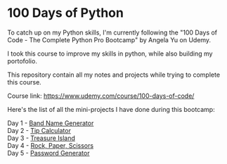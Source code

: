 # 100 Days of Python

To catch up on my Python skills, I'm currently following the "100 Days of Code - The Complete Python Pro Bootcamp" by Angela Yu on Udemy.

I took this course to improve my skills in python, while also building my portofolio.

This repository contain all my notes and projects while trying to complete this course.  

Course link: https://www.udemy.com/course/100-days-of-code/

Here's the list of all the mini-projects I have done during this bootcamp:

Day 1 - [Band Name Generator](https://github.com/AFCM1/100-Days-of-Code-Python-AFCM/tree/main/Beginner/Day_1)  
Day 2 - [Tip Calculator](https://github.com/AFCM1/100-Days-of-Code-Python-AFCM/tree/main/Beginner/Day_2)  
Day 3 - [Treasure Island](https://github.com/AFCM1/100-Days-of-Code-Python-AFCM/tree/main/Beginner/Day_3)  
Day 4 - [Rock, Paper, Scissors](https://github.com/AFCM1/100-Days-of-Code-Python-AFCM/tree/main/Beginner/Day_4)  
Day 5 - [Password Generator](https://github.com/AFCM1/100-Days-of-Code-Python-AFCM/tree/main/Beginner/Day_5)
